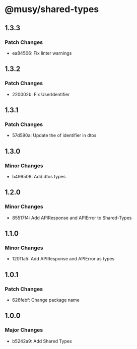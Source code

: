 # @musy/shared-types

## 1.3.3

### Patch Changes

- ea84506: Fix linter warnings

## 1.3.2

### Patch Changes

- 220002b: Fix UserIdentifier

## 1.3.1

### Patch Changes

- 57d590a: Update the of identifier in dtos

## 1.3.0

### Minor Changes

- b499508: Add dtos types

## 1.2.0

### Minor Changes

- 85517f4: Add APIResponse and APIError to Shared-Types

## 1.1.0

### Minor Changes

- 12011a5: Add APIResponse and APIError as types

## 1.0.1

### Patch Changes

- 626febf: Change package name

## 1.0.0

### Major Changes

- b5242a9: Add Shared Types
